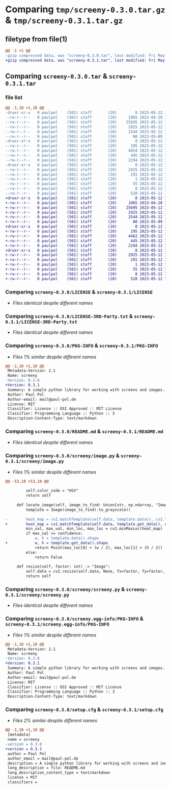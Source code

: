 # Comparing `tmp/screeny-0.3.0.tar.gz` & `tmp/screeny-0.3.1.tar.gz`

## filetype from file(1)

```diff
@@ -1 +1 @@
-gzip compressed data, was "screeny-0.3.0.tar", last modified: Fri May 12 15:35:50 2023, max compression
+gzip compressed data, was "screeny-0.3.1.tar", last modified: Fri May 12 18:46:54 2023, max compression
```

## Comparing `screeny-0.3.0.tar` & `screeny-0.3.1.tar`

### file list

```diff
@@ -1,18 +1,18 @@
-drwxr-xr-x   0 paulpol    (501) staff       (20)        0 2023-05-12 15:35:50.385030 screeny-0.3.0/
--rw-r--r--   0 paulpol    (501) staff       (20)     1065 2023-04-28 17:23:56.000000 screeny-0.3.0/LICENSE
--rw-r--r--   0 paulpol    (501) staff       (20)    25695 2023-05-12 15:34:47.000000 screeny-0.3.0/LICENSE-3RD-Party.txt
--rw-r--r--   0 paulpol    (501) staff       (20)     2925 2023-05-12 15:35:50.385191 screeny-0.3.0/PKG-INFO
--rw-r--r--   0 paulpol    (501) staff       (20)     2544 2023-05-12 15:23:58.000000 screeny-0.3.0/README.md
--rw-r--r--   0 paulpol    (501) staff       (20)       80 2023-05-09 15:01:19.000000 screeny-0.3.0/pyproject.toml
-drwxr-xr-x   0 paulpol    (501) staff       (20)        0 2023-05-12 15:35:50.382243 screeny-0.3.0/screeny/
--rw-r--r--   0 paulpol    (501) staff       (20)      195 2023-05-12 14:29:39.000000 screeny-0.3.0/screeny/__init__.py
--rw-r--r--   0 paulpol    (501) staff       (20)     4454 2023-05-12 14:29:39.000000 screeny-0.3.0/screeny/image.py
--rw-r--r--   0 paulpol    (501) staff       (20)      445 2023-05-12 14:29:39.000000 screeny-0.3.0/screeny/mouse.py
--rw-r--r--   0 paulpol    (501) staff       (20)     2294 2023-05-12 15:08:56.000000 screeny-0.3.0/screeny/screeny.py
-drwxr-xr-x   0 paulpol    (501) staff       (20)        0 2023-05-12 15:35:50.384601 screeny-0.3.0/screeny.egg-info/
--rw-r--r--   0 paulpol    (501) staff       (20)     2925 2023-05-12 15:35:50.000000 screeny-0.3.0/screeny.egg-info/PKG-INFO
--rw-r--r--   0 paulpol    (501) staff       (20)      291 2023-05-12 15:35:50.000000 screeny-0.3.0/screeny.egg-info/SOURCES.txt
--rw-r--r--   0 paulpol    (501) staff       (20)        1 2023-05-12 15:35:50.000000 screeny-0.3.0/screeny.egg-info/dependency_links.txt
--rw-r--r--   0 paulpol    (501) staff       (20)       55 2023-05-12 15:35:50.000000 screeny-0.3.0/screeny.egg-info/requires.txt
--rw-r--r--   0 paulpol    (501) staff       (20)        8 2023-05-12 15:35:50.000000 screeny-0.3.0/screeny.egg-info/top_level.txt
--rw-r--r--   0 paulpol    (501) staff       (20)      528 2023-05-12 15:35:50.385824 screeny-0.3.0/setup.cfg
+drwxr-xr-x   0 paulpol    (501) staff       (20)        0 2023-05-12 18:46:54.129767 screeny-0.3.1/
+-rw-r--r--   0 paulpol    (501) staff       (20)     1065 2023-04-28 17:23:56.000000 screeny-0.3.1/LICENSE
+-rw-r--r--   0 paulpol    (501) staff       (20)    25695 2023-05-12 15:40:17.000000 screeny-0.3.1/LICENSE-3RD-Party.txt
+-rw-r--r--   0 paulpol    (501) staff       (20)     2925 2023-05-12 18:46:54.129906 screeny-0.3.1/PKG-INFO
+-rw-r--r--   0 paulpol    (501) staff       (20)     2544 2023-05-12 15:40:04.000000 screeny-0.3.1/README.md
+-rw-r--r--   0 paulpol    (501) staff       (20)       80 2023-05-09 15:01:19.000000 screeny-0.3.1/pyproject.toml
+drwxr-xr-x   0 paulpol    (501) staff       (20)        0 2023-05-12 18:46:54.127216 screeny-0.3.1/screeny/
+-rw-r--r--   0 paulpol    (501) staff       (20)      195 2023-05-12 15:40:04.000000 screeny-0.3.1/screeny/__init__.py
+-rw-r--r--   0 paulpol    (501) staff       (20)     4462 2023-05-12 18:44:01.000000 screeny-0.3.1/screeny/image.py
+-rw-r--r--   0 paulpol    (501) staff       (20)      445 2023-05-12 15:40:04.000000 screeny-0.3.1/screeny/mouse.py
+-rw-r--r--   0 paulpol    (501) staff       (20)     2294 2023-05-12 15:40:04.000000 screeny-0.3.1/screeny/screeny.py
+drwxr-xr-x   0 paulpol    (501) staff       (20)        0 2023-05-12 18:46:54.129446 screeny-0.3.1/screeny.egg-info/
+-rw-r--r--   0 paulpol    (501) staff       (20)     2925 2023-05-12 18:46:54.000000 screeny-0.3.1/screeny.egg-info/PKG-INFO
+-rw-r--r--   0 paulpol    (501) staff       (20)      291 2023-05-12 18:46:54.000000 screeny-0.3.1/screeny.egg-info/SOURCES.txt
+-rw-r--r--   0 paulpol    (501) staff       (20)        1 2023-05-12 18:46:54.000000 screeny-0.3.1/screeny.egg-info/dependency_links.txt
+-rw-r--r--   0 paulpol    (501) staff       (20)       55 2023-05-12 18:46:54.000000 screeny-0.3.1/screeny.egg-info/requires.txt
+-rw-r--r--   0 paulpol    (501) staff       (20)        8 2023-05-12 18:46:54.000000 screeny-0.3.1/screeny.egg-info/top_level.txt
+-rw-r--r--   0 paulpol    (501) staff       (20)      528 2023-05-12 18:46:54.130507 screeny-0.3.1/setup.cfg
```

### Comparing `screeny-0.3.0/LICENSE` & `screeny-0.3.1/LICENSE`

 * *Files identical despite different names*

### Comparing `screeny-0.3.0/LICENSE-3RD-Party.txt` & `screeny-0.3.1/LICENSE-3RD-Party.txt`

 * *Files identical despite different names*

### Comparing `screeny-0.3.0/PKG-INFO` & `screeny-0.3.1/PKG-INFO`

 * *Files 1% similar despite different names*

```diff
@@ -1,10 +1,10 @@
 Metadata-Version: 2.1
 Name: screeny
-Version: 0.3.0
+Version: 0.3.1
 Summary: A simple python library for working with screens and images.
 Author: Paul Pol
 Author-email: mail@paul-pol.de
 License: MIT
 Classifier: License :: OSI Approved :: MIT License
 Classifier: Programming Language :: Python :: 3
 Description-Content-Type: text/markdown
```

### Comparing `screeny-0.3.0/README.md` & `screeny-0.3.1/README.md`

 * *Files identical despite different names*

### Comparing `screeny-0.3.0/screeny/image.py` & `screeny-0.3.1/screeny/image.py`

 * *Files 1% similar despite different names*

```diff
@@ -53,18 +53,18 @@
 
         self.color_code = "HSV"
         return self
 
     def locate_image(self, image_to_find: Union[str, np.ndarray, "Image"], confidence: float = 0.8) -> Point | bool:
         template = Image(image_to_find).to_grayscale()
 
-        heat_map = cv2.matchTemplate(self.data, template.data(), cv2.TM_CCOEFF_NORMED)
+        heat_map = cv2.matchTemplate(self.data, template.get_data(), cv2.TM_CCOEFF_NORMED)
         min_val, max_val, min_loc, max_loc = cv2.minMaxLoc(heat_map)
         if max_val >= confidence:
-            w, h = template.data().shape
+            w, h = template.get_data().shape
             return Point(max_loc[0] + (w / 2), max_loc[1] + (h / 2))
         else:
             return False
 
     def resize(self, factor: int) -> "Image":
         self.data = cv2.resize(self.data, None, fx=factor, fy=factor, interpolation=cv2.INTER_CUBIC)
         return self
```

### Comparing `screeny-0.3.0/screeny/screeny.py` & `screeny-0.3.1/screeny/screeny.py`

 * *Files identical despite different names*

### Comparing `screeny-0.3.0/screeny.egg-info/PKG-INFO` & `screeny-0.3.1/screeny.egg-info/PKG-INFO`

 * *Files 1% similar despite different names*

```diff
@@ -1,10 +1,10 @@
 Metadata-Version: 2.1
 Name: screeny
-Version: 0.3.0
+Version: 0.3.1
 Summary: A simple python library for working with screens and images.
 Author: Paul Pol
 Author-email: mail@paul-pol.de
 License: MIT
 Classifier: License :: OSI Approved :: MIT License
 Classifier: Programming Language :: Python :: 3
 Description-Content-Type: text/markdown
```

### Comparing `screeny-0.3.0/setup.cfg` & `screeny-0.3.1/setup.cfg`

 * *Files 2% similar despite different names*

```diff
@@ -1,10 +1,10 @@
 [metadata]
 name = screeny
-version = 0.3.0
+version = 0.3.1
 author = Paul Pol
 author_email = mail@paul-pol.de
 description = A simple python library for working with screens and images.
 long_description = file: README.md
 long_description_content_type = text/markdown
 license = MIT
 classifiers =
```

